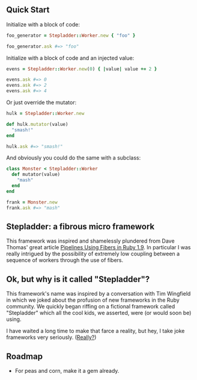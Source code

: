 ## Quick Start

Initialize with a block of code:

```ruby
foo_generator = Stepladder::Worker.new { "foo" }

foo_generator.ask #=> "foo"
```

Initialize with a block of code and an injected value:

```ruby
evens = Stepladder::Worker.new(0) { |value| value += 2 }

evens.ask #=> 0
evens.ask #=> 2
evens.ask #=> 4
```

Or just override the mutator:

```ruby
hulk = Stepladder::Worker.new

def hulk.mutator(value)
  "smash!"
end

hulk.ask #=> "smash!"
```

And obviously you could do the same with a subclass:

```ruby
class Monster < Stepladder::Worker
  def mutator(value)
    "mash"
  end
end

frank = Monster.new
frank.ask #=> "mash"
```

## Stepladder: a fibrous micro framework

This framework was inspired and shamelessly plundered from Dave Thomas'
great article [Pipelines Using Fibers in Ruby
1.9](http://pragdave.blogs.pragprog.com/pragdave/2007/12/pipelines-using.html).
In particular I was really intrigued by the possibility of extremely low
coupling between a sequence of workers through the use of fibers.

## Ok, but why is it called "Stepladder"?

This framework's name was inspired by a conversation with Tim Wingfield
in which we joked about the profusion of new frameworks in the Ruby
community.  We quickly began riffing on a fictional framework called
"Stepladder" which all the cool kids, we asserted, were (or would soon
be) using.

I have waited a long time to make that farce a reality, but hey, I take
joke frameworks very seriously.
([Really?](http://github.com/joelhelbling/really))

## Roadmap

* For peas and corn, make it a gem already.
